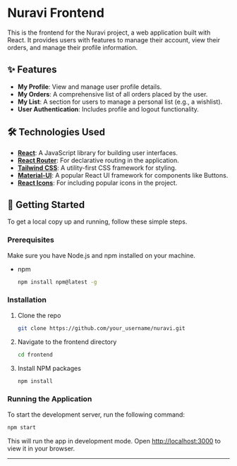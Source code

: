 # Nuravi Frontend

This is the frontend for the Nuravi project, a web application built with React. It provides users with features to manage their account, view their orders, and manage their profile information.

## ✨ Features

*   **My Profile**: View and manage user profile details.
*   **My Orders**: A comprehensive list of all orders placed by the user.
*   **My List**: A section for users to manage a personal list (e.g., a wishlist).
*   **User Authentication**: Includes profile and logout functionality.

## 🛠️ Technologies Used

*   **[React](https://reactjs.org/)**: A JavaScript library for building user interfaces.
*   **[React Router](https://reactrouter.com/)**: For declarative routing in the application.
*   **[Tailwind CSS](https://tailwindcss.com/)**: A utility-first CSS framework for styling.
*   **[Material-UI](https://mui.com/)**: A popular React UI framework for components like Buttons.
*   **[React Icons](https://react-icons.github.io/react-icons/)**: For including popular icons in the project.

## 🚀 Getting Started

To get a local copy up and running, follow these simple steps.

### Prerequisites

Make sure you have Node.js and npm installed on your machine.

*   npm
    ```sh
    npm install npm@latest -g
    ```

### Installation

1.  Clone the repo
    ```sh
    git clone https://github.com/your_username/nuravi.git
    ```
2.  Navigate to the frontend directory
    ```sh
    cd frontend
    ```
3.  Install NPM packages
    ```sh
    npm install
    ```

### Running the Application

To start the development server, run the following command:

```sh
npm start
```

This will run the app in development mode. Open [http://localhost:3000](http://localhost:3000) to view it in your browser.

---

